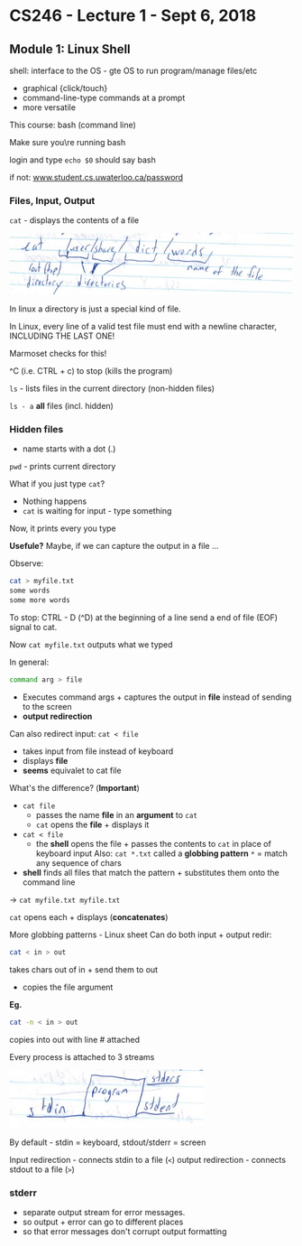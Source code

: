 # CS246 - Lecture 1 - Sept 6, 2018

## Module 1: Linux Shell

shell: interface to the OS - gte OS to run program/manage files/etc

- graphical {click/touch}
- command-line-type commands at a prompt
- more versatile

This course: bash (command line)

Make sure you\re running bash

login and type `echo $0` should say bash

if not:
www.student.cs.uwaterloo.ca/password

### Files, Input, Output

`cat` - displays the contents of a file

![catFile Diagram](Images/CS246_Sept6_catFile.jpg "catFile")

In linux a directory is just a special kind of file.

In Linux, every line of a valid test file must end with a newline character, INCLUDING THE LAST ONE!

Marmoset checks for this!

^C (i.e. CTRL + c) to stop (kills the program)

`ls` - lists files in the current directory (non-hidden files)

`ls - a` **all** files (incl. hidden)

### Hidden files
- name starts with a dot (.)

`pwd` - prints current directory

What if you just type `cat`? 
- Nothing happens
- `cat` is waiting for input - type something

Now, it prints every you type

**Usefule?** Maybe, if we can capture the output in a file ...

Observe:
 ```Bash
 cat > myfile.txt
 some words
 some more words
 ```

To stop: CTRL - D (^D) at the beginning of a line send a end of file (EOF) signal to cat.

Now `cat myfile.txt` outputs what we typed

In general:
```Bash
command arg > file
```

- Executes command args + captures the output in **file** instead of sending to the screen
- **output redirection**

Can also redirect input: `cat < file`
- takes input from file instead of keyboard
- displays **file**
- **seems** equivalet to cat file

What's the difference? (**Important**)
- `cat file` 
  - passes the name **file** in an **argument** to `cat`
  - `cat` opens the **file** + displays it
- `cat < file` 
  - the **shell** opens the file + passes the contents to `cat` in place of keyboard input
Also: `cat *.txt` called a **globbing pattern**
`*` = match any sequence of chars
- **shell** finds all files that match the pattern + substitutes them onto the command line

-> `cat myfile.txt myfile.txt`

`cat` opens each + displays (**concatenates**)

More globbing patterns - Linux sheet
Can do both input + output redir:
```Bash
cat < in > out
```
takes chars out of in + send them to out 
- copies the file argument

**Eg.**
```Bash
cat -n < in > out
```
copies into out with line # attached

Every process is attached to 3 streams

![streams Diagram](Images/CS246_Sept6_streams.jpg "streams")

By default - stdin = keyboard, stdout/stderr = screen

Input redirection - connects stdin to a file (`<`)
output redirection - connects stdout to a file (`>`)

### stderr
- separate output stream for error messages.
- so output + error can go to different places
- so that error messages don't corrupt output formatting  

 
  